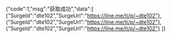 {"code":1,"msg":"获取成功","data":[
{"SurgeId":"dte102","SurgeUrl":"https://line.me/ti/p/~dte102"},
{"SurgeId":"dte102","SurgeUrl":"https://line.me/ti/p/~dte102"},
{"SurgeId":"dte102","SurgeUrl":"https://line.me/ti/p/~dte102"}
]}
